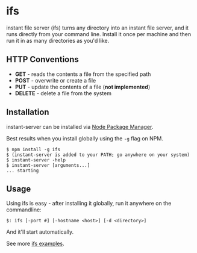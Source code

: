 ifs
=======

instant file server (ifs) turns any directory into an instant file server, and it runs directly from your command line. Install it once per machine and then run it in as many directories as you'd like.

## HTTP Conventions

* __GET__ - reads the contents a file from the specified path
* __POST__ - overwrite or create a file
* __PUT__ - update the contents of a file (__not implemented__)
* __DELETE__ - delete a file from the system

## Installation
instant-server can be installed via [Node Package Manager][0].

Best results when you install globally using the `-g` flag on NPM.

````
$ npm install -g ifs
$ (instant-server is added to your PATH; go anywhere on your system)
$ instant-server -help
$ instant-server [arguments...]
... starting
````

## Usage

Using ifs is easy - after installing it globally, run it anywhere on the commandline:

````
$: ifs [-port #] [-hostname <host>] [-d <directory>]
````

And it'll start automatically.

See more [ifs examples][1].

 [0]: http://npmjs.org/
 [1]: /tree/master/examples
